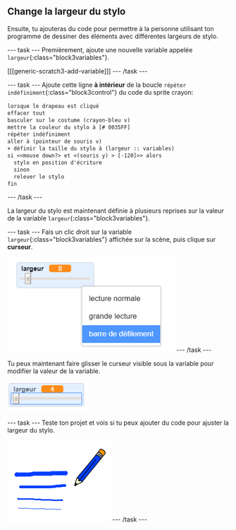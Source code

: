 ## Change la largeur du stylo

Ensuite, tu ajouteras du code pour permettre à la personne utilisant ton programme de dessiner des éléments avec différentes largeurs de stylo.

\--- task \--- Premièrement, ajoute une nouvelle variable appelée `largeur`{:class="block3variables"}.

[[[generic-scratch3-add-variable]]] \--- /task \---

\--- task \--- Ajoute cette ligne **à intérieur** de la boucle `répéter indéfiniment`{:class="block3control"} du code du sprite crayon:

```blocks3
lorsque le drapeau est cliqué 
effacer tout
basculer sur le costume (crayon-bleu v)
mettre la couleur du stylo à [# 0035FF]
répéter indéfiniment
aller à (pointeur de souris v)
+ définir la taille du stylo à (largeur :: variables)
si <<mouse down?> et <(souris y) > [-120]>> alors 
  stylo en position d'écriture
  sinon
  relever le stylo
fin
```

\--- /task \---

La largeur du stylo est maintenant définie à plusieurs reprises sur la valeur de la variable `largeur`{:class="block3variables"}.

\--- task \--- Fais un clic droit sur la variable `largeur`{:class="block3variables"} affichée sur la scène, puis clique sur **curseur**.

![capture d'écran](images/paint-slider.png) \--- /task \---

Tu peux maintenant faire glisser le curseur visible sous la variable pour modifier la valeur de la variable.

![capture d'écran](images/paint-slider-change.png)

\--- task \--- Teste ton projet et vois si tu peux ajouter du code pour ajuster la largeur du stylo.

![capture d'écran](images/paint-width-test.png) \--- /task \---